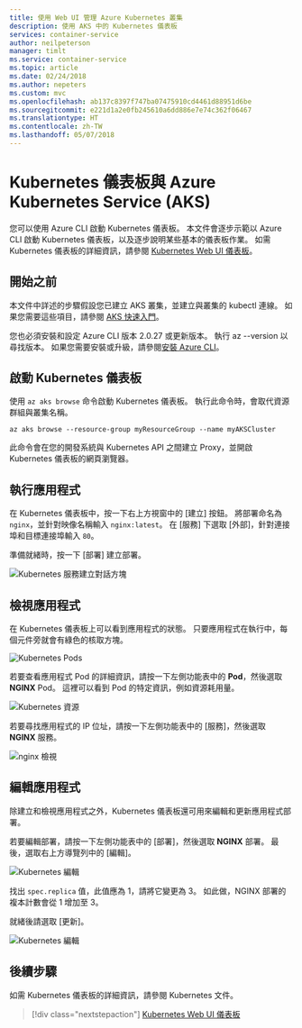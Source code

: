 ```yaml
---
title: 使用 Web UI 管理 Azure Kubernetes 叢集
description: 使用 AKS 中的 Kubernetes 儀表板
services: container-service
author: neilpeterson
manager: timlt
ms.service: container-service
ms.topic: article
ms.date: 02/24/2018
ms.author: nepeters
ms.custom: mvc
ms.openlocfilehash: ab137c8397f747ba07475910cd4461d88951d6be
ms.sourcegitcommit: e221d1a2e0fb245610a6dd886e7e74c362f06467
ms.translationtype: HT
ms.contentlocale: zh-TW
ms.lasthandoff: 05/07/2018
---
```

# <a name="kubernetes-dashboard-with-azure-kubernetes-service-aks"></a>Kubernetes 儀表板與 Azure Kubernetes Service (AKS)

您可以使用 Azure CLI 啟動 Kubernetes 儀表板。 本文件會逐步示範以 Azure CLI 啟動 Kubernetes 儀表板，以及逐步說明某些基本的儀表板作業。 如需 Kubernetes 儀表板的詳細資訊，請參閱 [Kubernetes Web UI 儀表板][kubernetes-dashboard]。

## <a name="before-you-begin"></a>開始之前

本文件中詳述的步驟假設您已建立 AKS 叢集，並建立與叢集的 kubectl 連線。 如果您需要這些項目，請參閱 [AKS 快速入門][aks-quickstart]。

您也必須安裝和設定 Azure CLI 版本 2.0.27 或更新版本。 執行 az --version 以尋找版本。 如果您需要安裝或升級，請參閱[安裝 Azure CLI][install-azure-cli]。

## <a name="start-kubernetes-dashboard"></a>啟動 Kubernetes 儀表板

使用 `az aks browse` 命令啟動 Kubernetes 儀表板。 執行此命令時，會取代資源群組與叢集名稱。

```azurecli
az aks browse --resource-group myResourceGroup --name myAKSCluster
```

此命令會在您的開發系統與 Kubernetes API 之間建立 Proxy，並開啟 Kubernetes 儀表板的網頁瀏覽器。

## <a name="run-an-application"></a>執行應用程式

在 Kubernetes 儀表板中，按一下右上方視窗中的 [建立] 按鈕。 將部署命名為 `nginx`，並針對映像名稱輸入 `nginx:latest`。 在 [服務] 下選取 [外部]，針對連接埠和目標連接埠輸入 `80`。

準備就緒時，按一下 [部署] 建立部署。

![Kubernetes 服務建立對話方塊](./media/container-service-kubernetes-ui/create-deployment.png)

## <a name="view-the-application"></a>檢視應用程式

在 Kubernetes 儀表板上可以看到應用程式的狀態。 只要應用程式在執行中，每個元件旁就會有綠色的核取方塊。

![Kubernetes Pods](./media/container-service-kubernetes-ui/complete-deployment.png)

若要查看應用程式 Pod 的詳細資訊，請按一下左側功能表中的 **Pod**，然後選取 **NGINX** Pod。 這裡可以看到 Pod 的特定資訊，例如資源耗用量。

![Kubernetes 資源](./media/container-service-kubernetes-ui/running-pods.png)

若要尋找應用程式的 IP 位址，請按一下左側功能表中的 [服務]，然後選取 **NGINX** 服務。

![nginx 檢視](./media/container-service-kubernetes-ui/nginx-service.png)

## <a name="edit-the-application"></a>編輯應用程式

除建立和檢視應用程式之外，Kubernetes 儀表板還可用來編輯和更新應用程式部署。

若要編輯部署，請按一下左側功能表中的 [部署]，然後選取 **NGINX** 部署。 最後，選取右上方導覽列中的 [編輯]。

![Kubernetes 編輯](./media/container-service-kubernetes-ui/view-deployment.png)

找出 `spec.replica` 值，此值應為 1，請將它變更為 3。 如此做，NGINX 部署的複本計數會從 1 增加至 3。

就緒後請選取 [更新]。

![Kubernetes 編輯](./media/container-service-kubernetes-ui/edit-deployment.png)

## <a name="next-steps"></a>後續步驟

如需 Kubernetes 儀表板的詳細資訊，請參閱 Kubernetes 文件。

> [!div class="nextstepaction"]
> [Kubernetes Web UI 儀表板][kubernetes-dashboard]

<!-- LINKS - external -->
[kubernetes-dashboard]: https://kubernetes.io/docs/tasks/access-application-cluster/web-ui-dashboard/

<!-- LINKS - internal -->
[aks-quickstart]: ./kubernetes-walkthrough.md
[install-azure-cli]: /cli/azure/install-azure-cli